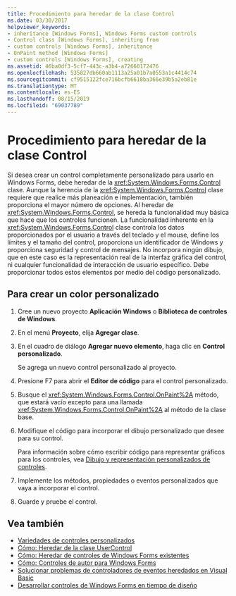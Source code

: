 ```yaml
---
title: Procedimiento para heredar de la clase Control
ms.date: 03/30/2017
helpviewer_keywords:
- inheritance [Windows Forms], Windows Forms custom controls
- Control class [Windows Forms], inheriting from
- custom controls [Windows Forms], inheritance
- OnPaint method [Windows Forms]
- custom controls [Windows Forms], creating
ms.assetid: 46ba0df3-5cf7-443c-a3b4-a72660172476
ms.openlocfilehash: 535827db660ab1113a25a01b7a0553a1c4414c74
ms.sourcegitcommit: cf9515122fce716bcfb6618ba366e39b5a2eb81e
ms.translationtype: MT
ms.contentlocale: es-ES
ms.lasthandoff: 08/15/2019
ms.locfileid: "69037789"
---
```

# <a name="how-to-inherit-from-the-control-class"></a>Procedimiento para heredar de la clase Control
Si desea crear un control completamente personalizado para usarlo en Windows Forms, debe heredar de la <xref:System.Windows.Forms.Control> clase. Aunque la herencia de la <xref:System.Windows.Forms.Control> clase requiere que realice más planeación e implementación, también proporciona el mayor número de opciones. Al heredar de <xref:System.Windows.Forms.Control>, se hereda la funcionalidad muy básica que hace que los controles funcionen. La funcionalidad inherente en la <xref:System.Windows.Forms.Control> clase controla los datos proporcionados por el usuario a través del teclado y el mouse, define los límites y el tamaño del control, proporciona un identificador de Windows y proporciona seguridad y control de mensajes. No incorpora ningún dibujo, que en este caso es la representación real de la interfaz gráfica del control, ni cualquier funcionalidad de interacción de usuario específico. Debe proporcionar todos estos elementos por medio del código personalizado.

## <a name="to-create-a-custom-control"></a>Para crear un color personalizado

1. Cree un nuevo proyecto **Aplicación Windows** o **Biblioteca de controles de Windows**.

2. En el menú **Proyecto**, elija **Agregar clase**.

3. En el cuadro de diálogo **Agregar nuevo elemento**, haga clic en **Control personalizado**.

     Se agrega un nuevo control personalizado al proyecto.

4. Presione F7 para abrir el **Editor de código** para el control personalizado.

5. Busque el <xref:System.Windows.Forms.Control.OnPaint%2A> método, que estará vacío excepto para una llamada <xref:System.Windows.Forms.Control.OnPaint%2A> al método de la clase base.

6. Modifique el código para incorporar el dibujo personalizado que desee para su control.

     Para información sobre cómo escribir código para representar gráficos para los controles, vea [Dibujo y representación personalizados de controles](custom-control-painting-and-rendering.md).

7. Implemente los métodos, propiedades o eventos personalizados que vaya a incorporar el control.

8. Guarde y pruebe el control.

## <a name="see-also"></a>Vea también

- [Variedades de controles personalizados](varieties-of-custom-controls.md)
- [Cómo: Heredar de la clase UserControl](how-to-inherit-from-the-usercontrol-class.md)
- [Cómo: Heredar de controles de Windows Forms existentes](how-to-inherit-from-existing-windows-forms-controls.md)
- [Cómo: Controles de autor para Windows Forms](how-to-author-controls-for-windows-forms.md)
- [Solucionar problemas de controladores de eventos heredados en Visual Basic](~/docs/visual-basic/programming-guide/language-features/events/troubleshooting-inherited-event-handlers.md)
- [Desarrollar controles de Windows Forms en tiempo de diseño](developing-windows-forms-controls-at-design-time.md)
